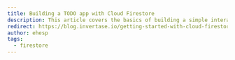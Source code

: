 ```yaml
---
title: Building a TODO app with Cloud Firestore
description: This article covers the basics of building a simple interactive application with Cloud Firestore
redirect: https://blog.invertase.io/getting-started-with-cloud-firestore-on-react-native-b338fb6525b9
author: ehesp
tags:
  - firestore
---
```

